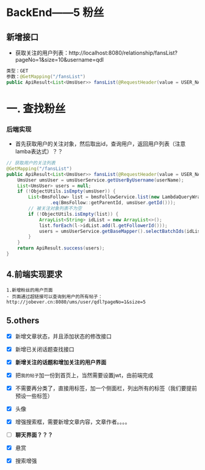 # BackEnd——5 粉丝

## 新增接口

- 获取关注的用户列表：http://localhost:8080/relationship/fansList?pageNo=1&size=10&username=qdl

```java
类型：GET
参数：@GetMapping("/fansList")
public ApiResult<List<UmsUser>> fansList(@RequestHeader(value = USER_NAME) String userName)
```



# 一. 查找粉丝

### 后端实现

-  首先获取用户的关注对象，然后取出id，查询用户，返回用户列表（注意lamba表达式）？？

```java
// 获取用户的关注列表
@GetMapping("/fansList")
public ApiResult<List<UmsUser>> fansList(@RequestHeader(value = USER_NAME) String userName) {
    UmsUser umsUser = umsUserService.getUserByUsername(userName);
    List<UmsUser> users = null;
    if (!ObjectUtils.isEmpty(umsUser)) {
        List<BmsFollow> list = bmsFollowService.list(new LambdaQueryWrapper<BmsFollow>()
                .eq(BmsFollow::getParentId, umsUser.getId()));
        // 被关注对象列表不为空
        if (!ObjectUtils.isEmpty(list)) {
            ArrayList<String> idList = new ArrayList<>();
            list.forEach(l->idList.add(l.getFollowerId()));
            users = umsUserService.getBaseMapper().selectBatchIds(idList);
        }
    }
    return ApiResult.success(users);
}
```



## 4.前端实现要求

```
1.新增粉丝的用户页面
- 页面通过超链接可以查询到用户的所有帖子：http://jobever.cn:8080/ums/user/qdl?pageNo=1&size=5
```



## 5.others

- [x] 新增文章状态，并且添加状态的修改接口
- [x] 新增已关闭话题查找接口                       
- [x] **新增关注的话题和增加关注的用户界面**
- [x] 把`我的帖子`加一份到首页上，当然需要设置jwt，由前端完成
- [x] 不需要再分类了，直接用标签，加一个侧面栏，列出所有的标签（我们要提前预设一些标签）
- [x] 头像
- [x] 增强搜索框，需要新增文章内容，文章作者。。。。
- [ ] **聊天界面？？？**
- [x] 悬赏
- [x] 搜索增强

